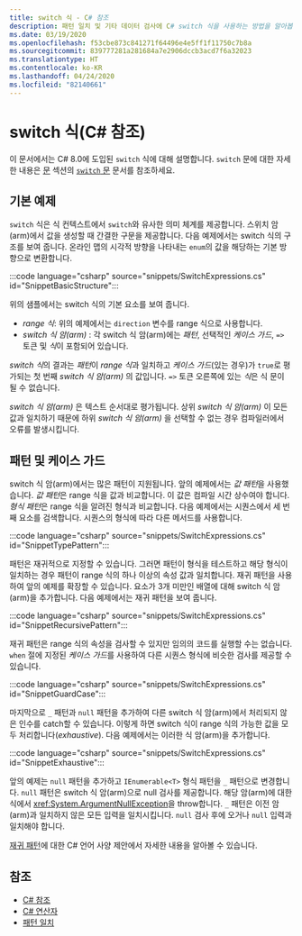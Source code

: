```yaml
---
title: switch 식 - C# 참조
description: 패턴 일치 및 기타 데이터 검사에 C# switch 식을 사용하는 방법을 알아봅니다.
ms.date: 03/19/2020
ms.openlocfilehash: f53cbe873c841271f64496e4e5ff1f11750c7b8a
ms.sourcegitcommit: 839777281a281684a7e2906dccb3acd7f6a32023
ms.translationtype: HT
ms.contentlocale: ko-KR
ms.lasthandoff: 04/24/2020
ms.locfileid: "82140661"
---
```

# <a name="switch-expression-c-reference"></a>switch 식(C# 참조)

이 문서에서는 C# 8.0에 도입된 `switch` 식에 대해 설명합니다. `switch` 문에 대한 자세한 내용은 [문](../keywords/index.md) 섹션의 [`switch` 문](../keywords/switch.md) 문서를 참조하세요.

## <a name="basic-example"></a>기본 예제

`switch` 식은 식 컨텍스트에서 `switch`와 유사한 의미 체계를 제공합니다. 스위치 암(arm)에서 값을 생성할 때 간결한 구문을 제공합니다. 다음 예제에서는 switch 식의 구조를 보여 줍니다. 온라인 맵의 시각적 방향을 나타내는 `enum`의 값을 해당하는 기본 방향으로 변환합니다.

:::code language="csharp" source="snippets/SwitchExpressions.cs" id="SnippetBasicStructure":::

위의 샘플에서는 switch 식의 기본 요소를 보여 줍니다.

- *range 식*: 위의 예제에서는 `direction` 변수를 range 식으로 사용합니다.
- *switch 식 암(arm)* : 각 switch 식 암(arm)에는 *패턴*, 선택적인 *케이스 가드*, `=>` 토큰 및 *식*이 포함되어 있습니다.

*switch 식*의 결과는 *패턴*이 *range 식*과 일치하고 *케이스 가드*(있는 경우)가 `true`로 평가되는 첫 번째 *switch 식 암(arm)* 의 값입니다. `=>` 토큰 오른쪽에 있는 *식*은 식 문이 될 수 없습니다.

*switch 식 암(arm)* 은 텍스트 순서대로 평가됩니다. 상위 *switch 식 암(arm)* 이 모든 값과 일치하기 때문에 하위 *switch 식 암(arm)* 을 선택할 수 없는 경우 컴파일러에서 오류를 발생시킵니다.

## <a name="patterns-and-case-guards"></a>패턴 및 케이스 가드

switch 식 암(arm)에서는 많은 패턴이 지원됩니다. 앞의 예제에서는 *값 패턴*을 사용했습니다. *값 패턴*은 range 식을 값과 비교합니다. 이 값은 컴파일 시간 상수여야 합니다. *형식 패턴*은 range 식을 알려진 형식과 비교합니다. 다음 예제에서는 시퀀스에서 세 번째 요소를 검색합니다. 시퀀스의 형식에 따라 다른 메서드를 사용합니다.

:::code language="csharp" source="snippets/SwitchExpressions.cs" id="SnippetTypePattern":::

패턴은 재귀적으로 지정할 수 있습니다. 그러면 패턴이 형식을 테스트하고 해당 형식이 일치하는 경우 패턴이 range 식의 하나 이상의 속성 값과 일치합니다. 재귀 패턴을 사용하여 앞의 예제를 확장할 수 있습니다. 요소가 3개 미만인 배열에 대해 switch 식 암(arm)을 추가합니다. 다음 예제에서는 재귀 패턴을 보여 줍니다.

:::code language="csharp" source="snippets/SwitchExpressions.cs" id="SnippetRecursivePattern":::

재귀 패턴은 range 식의 속성을 검사할 수 있지만 임의의 코드를 실행할 수는 없습니다. `when` 절에 지정된 *케이스 가드*를 사용하여 다른 시퀀스 형식에 비슷한 검사를 제공할 수 있습니다.

:::code language="csharp" source="snippets/SwitchExpressions.cs" id="SnippetGuardCase":::

마지막으로 `_` 패턴과 `null` 패턴을 추가하여 다른 switch 식 암(arm)에서 처리되지 않은 인수를 catch할 수 있습니다. 이렇게 하면 switch 식이 range 식의 가능한 값을 모두 처리합니다(*exhaustive*). 다음 예제에서는 이러한 식 암(arm)을 추가합니다.

:::code language="csharp" source="snippets/SwitchExpressions.cs" id="SnippetExhaustive":::

앞의 예제는 `null` 패턴을 추가하고 `IEnumerable<T>` 형식 패턴을 `_` 패턴으로 변경합니다. `null` 패턴은 switch 식 암(arm)으로 null 검사를 제공합니다. 해당 암(arm)에 대한 식에서 <xref:System.ArgumentNullException>을 throw합니다. `_` 패턴은 이전 암(arm)과 일치하지 않은 모든 입력을 일치시킵니다. `null` 검사 후에 오거나 `null` 입력과 일치해야 합니다.

[재귀 패턴](~/_csharplang/proposals/csharp-8.0/patterns.md#switch-expression)에 대한 C# 언어 사양 제안에서 자세한 내용을 알아볼 수 있습니다.

## <a name="see-also"></a>참조

- [C# 참조](../index.md)
- [C# 연산자](index.md)
- [패턴 일치](../../pattern-matching.md)
